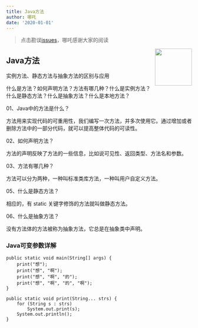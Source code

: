 ```yaml
---
title: Java方法
author: 哪吒
date: '2020-01-01'
---
```


> 点击勘误[issues](https://github.com/webVueBlog/JavaPlusDoc/issues)，哪吒感谢大家的阅读

<img align="right" width="100" src="https://cdn.jsdelivr.net/gh/YunYouJun/yun/images/yun-alpha-compressed.png">

## Java方法

实例方法、静态方法与抽象方法的区别与应用

什么是方法？如何声明方法？方法有哪几种？什么是实例方法？什么是静态方法？什么是抽象方法？什么是本地方法？

01、Java中的方法是什么？

方法用来实现代码的可重用性，我们编写一次方法，并多次使用它。通过增加或者删除方法中的一部分代码，就可以提高整体代码的可读性。

02、如何声明方法？

方法的声明反映了方法的一些信息，比如说可见性、返回类型、方法名和参数。

03、方法有哪几种？

方法可以分为两种，一种叫标准类库方法，一种叫用户自定义方法。

05、什么是静态方法？

相应的，有 static 关键字修饰的方法就叫做静态方法。

06、什么是抽象方法？

没有方法体的方法被称为抽象方法，它总是在抽象类中声明。

### Java可变参数详解

	public static void main(String[] args) {
		print("想");
		print("想", "啊");
		print("想", "啊", "的");
		print("想", "啊", "的", "啊");
	}

	public static void print(String... strs) {
		for (String s : strs)
			System.out.print(s);
		System.out.println();
	}









